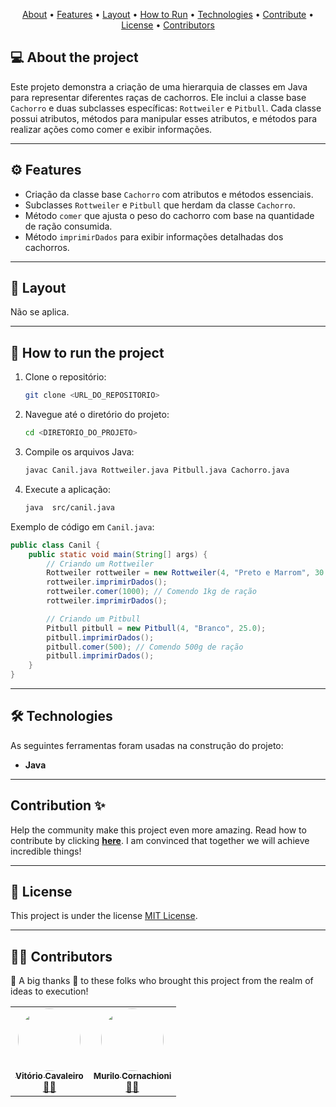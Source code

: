 <p align="center">
 <a href="#-about-the-project">About</a> •
 <a href="#-features">Features</a> •
 <a href="#-layout">Layout</a> • 
 <a href="#-how-to-run-the-project">How to Run</a> • 
 <a href="#-technologies">Technologies</a> • 
 <a href="#-how-to-contribute-to-the-project">Contribute</a> • 
 <a href="#user-content--license">License</a> • 
 <a href="#-contributors">Contributors</a>
</p>

## 💻 About the project

Este projeto demonstra a criação de uma hierarquia de classes em Java para representar diferentes raças de cachorros. Ele inclui a classe base `Cachorro` e duas subclasses específicas: `Rottweiler` e `Pitbull`. Cada classe possui atributos, métodos para manipular esses atributos, e métodos para realizar ações como comer e exibir informações.

---

## ⚙️ Features

- Criação da classe base `Cachorro` com atributos e métodos essenciais.
- Subclasses `Rottweiler` e `Pitbull` que herdam da classe `Cachorro`.
- Método `comer` que ajusta o peso do cachorro com base na quantidade de ração consumida.
- Método `imprimirDados` para exibir informações detalhadas dos cachorros.

---

## 🎨 Layout

Não se aplica.

---

## 🚀 How to run the project

1. Clone o repositório:
    ```sh
    git clone <URL_DO_REPOSITORIO>
    ```

2. Navegue até o diretório do projeto:
    ```sh
    cd <DIRETORIO_DO_PROJETO>
    ```

3. Compile os arquivos Java:
    ```sh
    javac Canil.java Rottweiler.java Pitbull.java Cachorro.java
    ```

4. Execute a aplicação:
    ```sh
    java  src/canil.java 
    ```

Exemplo de código em `Canil.java`:

```java
public class Canil {
    public static void main(String[] args) {
        // Criando um Rottweiler
        Rottweiler rottweiler = new Rottweiler(4, "Preto e Marrom", 30.0);
        rottweiler.imprimirDados();
        rottweiler.comer(1000); // Comendo 1kg de ração
        rottweiler.imprimirDados();

        // Criando um Pitbull
        Pitbull pitbull = new Pitbull(4, "Branco", 25.0);
        pitbull.imprimirDados();
        pitbull.comer(500); // Comendo 500g de ração
        pitbull.imprimirDados();
    }
}
```

---

## 🛠 Technologies

As seguintes ferramentas foram usadas na construção do projeto:

- **Java**

---

## Contribution ✨

Help the community make this project even more amazing. Read how to contribute by clicking **[here](https://github.com/oVitorio/.github/blob/main/CONTRIBUTING.md)**. I am convinced that together we will achieve incredible things!

---

## 📝 License

This project is under the license [MIT License](./LICENSE).

---

## 👨‍💻 Contributors

💜 A big thanks 👏 to these folks who brought this project from the realm of ideas to execution!

<table>
  <tr>
    <td align="center"><a href="https://github.com/oVitorio-ac"><img style="border-radius: 50%;" src="https://avatars.githubusercontent.com/u/88901960?v=4" width="100px;" alt=""/><br /><sub><b>Vitório Cavaleiro</b></sub></a><br /><a href="https://github.com/oVitorio-ac" title="github-oVitorio-ac">👨‍🚀</a></td>
     <td align="center"><a href="https://github.com/murilocorf"><img style="border-radius: 50%;" src="https://avatars.githubusercontent.com/u/102771200?v=4" width="100px;" alt=""/><br /><sub><b>Murilo Cornachioni</b></sub></a><br /><a href="https://github.com/murilocorf" title="github-murilocorf">👨‍🚀</a></td>
  </tr>
</table>
